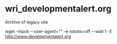 # wri_developmentalert.org
Archive of legacy site

wget -mpck --user-agent="" -e robots=off --wait 1 -E http://www.developmentalert.org
